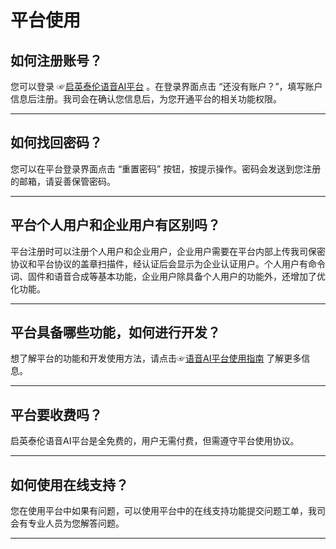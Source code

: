 # 平台使用

## 如何注册账号？

您可以登录 ☞[启英泰伦语音AI平台](https://platform.chipintelli.com) 。在登录界面点击 “还没有账户？”，填写账户信息后注册。我司会在确认您信息后，为您开通平台的相关功能权限。

***

## 如何找回密码？

您可以在平台登录界面点击 “重置密码” 按钮，按提示操作。密码会发送到您注册的邮箱，请妥善保管密码。

***

## 平台个人用户和企业用户有区别吗？

平台注册时可以注册个人用户和企业用户，企业用户需要在平台内部上传我司保密协议和平台协议的盖章扫描件，经认证后会显示为企业认证用户。个人用户有命令词、固件和语音合成等基本功能，企业用户除具备个人用户的功能外，还增加了优化功能。

***

## 平台具备哪些功能，如何进行开发？

想了解平台的功能和开发使用方法，请点击☞[语音AI平台使用指南](../语音AI平台/语音AI平台使用指南.md) 了解更多信息。

***

## 平台要收费吗？

启英泰伦语音AI平台是全免费的，用户无需付费，但需遵守平台使用协议。

***

## 如何使用在线支持？

您在使用平台中如果有问题，可以使用平台中的在线支持功能提交问题工单，我司会有专业人员为您解答问题。

***
